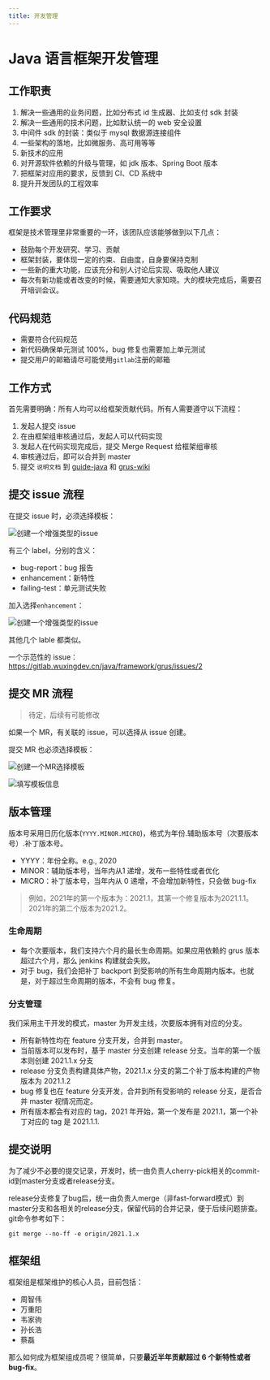 ```yaml
---
title: 开发管理
---
```


# Java 语言框架开发管理

## 工作职责

1. 解决一些通用的业务问题，比如分布式 id 生成器、比如支付 sdk 封装
2. 解决一些通用的技术问题，比如默认统一的 web 安全设置
3. 中间件 sdk 的封装：类似于 mysql 数据源连接组件
4. 一些架构的落地，比如微服务、高可用等等
5. 新技术的应用
6. 对开源软件依赖的升级与管理，如 jdk 版本、Spring Boot 版本
7. 把框架对应用的要求，反馈到 CI、CD 系统中
8. 提升开发团队的工程效率

## 工作要求

框架是技术管理里非常重要的一环，该团队应该能够做到以下几点：

- 鼓励每个开发研究、学习、贡献
- 框架封装，要体现一定的约束、自由度，自身要保持克制
- 一些新的重大功能，应该充分和别人讨论后实现、吸取他人建议
- 每次有新功能或者改变的时候，需要通知大家知晓。大的模块完成后，需要召开培训会议。

## 代码规范

- 需要符合代码规范
- 新代码确保单元测试 100%，bug 修复也需要加上单元测试
- 提交用户的邮箱请尽可能使用`gitlab`注册的邮箱

## 工作方式

首先需要明确：所有人均可以给框架贡献代码。所有人需要遵守以下流程：

1. 发起人提交 issue
2. 在由框架组审核通过后，发起人可以代码实现
3. 发起人在代码实现完成后，提交 Merge Request 给框架组审核
4. 审核通过后，即可以合并到 master
5. 提交 `说明文档` 到 [guide-java](https://gitlab.wuxingdev.cn/java/framework/guide-java) 和 [grus-wiki](https://gitlab.wuxingdev.cn/java/framework/grus/wikis/home)

## 提交 issue 流程

在提交 issue 时，必须选择模板：

![创建一个增强类型的issue](../../assets/images/specs/gitlab_issue_1.png)

有三个 label，分别的含义：

- bug-report：bug 报告
- enhancement：新特性
- failing-test：单元测试失败

加入选择`enhancement`：

![创建一个增强类型的issue](../../assets/images/specs/gitlab_issue_2.png)

其他几个 lable 都类似。

一个示范性的 issue： https://gitlab.wuxingdev.cn/java/framework/grus/issues/2

## 提交 MR 流程

> 待定，后续有可能修改

如果一个 MR，有关联的 issue，可以选择从 issue 创建。

提交 MR 也必须选择模板：

![创建一个MR选择模板](../../assets/images/specs/gitlab_issue_3.png)

![填写模板信息](../../assets/images/specs/gitlab_issue_4.png)

## 版本管理

版本号采用日历化版本(`YYYY.MINOR.MICRO`)，格式为年份.辅助版本号（次要版本号）.补丁版本号。

- YYYY：年份全称。e.g., 2020
- MINOR：辅助版本号，当年内从1 递增，发布一些特性或者优化
- MICRO：补丁版本号，当年内从 0 递增，不会增加新特性，只会做 bug-fix

> 例如，2021年的第一个版本为：2021.1，其第一个修复版本为2021.1.1。2021年的第二个版本为2021.2。

### 生命周期

- 每个次要版本，我们支持六个月的最长生命周期。如果应用依赖的 grus 版本超过六个月，那么 jenkins 构建就会失败。
- 对于 bug，我们会把补丁 backport 到受影响的所有生命周期内版本。也就是，对于超过生命周期的版本，不会有 bug 修复。

### 分支管理

我们采用主干开发的模式，master 为开发主线，次要版本拥有对应的分支。

- 所有新特性均在 feature 分支开发，合并到 master。
- 当前版本可以发布时，基于 master 分支创建 release 分支。当年的第一个版本则创建 2021.1.x 分支
- release 分支负责构建具体产物，2021.1.x 分支的第二个补丁版本构建的产物版本为 2021.1.2
- bug 修复也在 feature 分支开发，合并到所有受影响的 release 分支，是否合并 master 视情况而定。
- 所有版本都会有对应的 tag，2021 年开始，第一个发布是 2021.1，第一个补丁对应的 tag 是 2021.1.1.

## 提交说明

为了减少不必要的提交记录，开发时，统一由负责人cherry-pick相关的commit-id到master分支或者release分支。

release分支修复了bug后，统一由负责人merge（非fast-forward模式）到master分支和各相关的release分支，保留代码的合并记录，便于后续问题排查。git命令参考如下：

```shell
git merge --no-ff -e origin/2021.1.x
```

## 框架组

框架组是框架维护的核心人员，目前包括：

- 周智伟
- 万重阳
- 韦家驹
- 孙长浩
- 蔡磊

那么如何成为框架组成员呢？很简单，只要**最近半年贡献超过 6 个新特性或者 bug-fix**。
